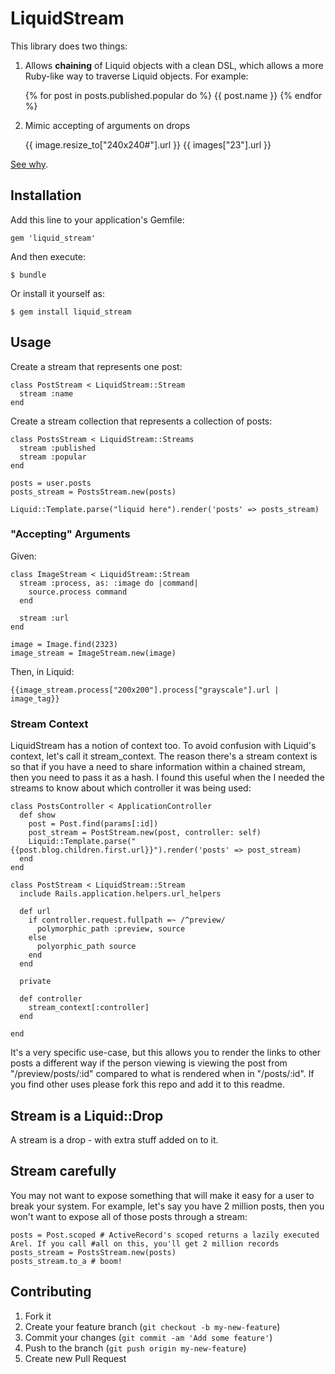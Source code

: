 # LiquidStream

This library does two things:

1) Allows **chaining** of Liquid objects with a clean DSL, which allows a more Ruby-like way to traverse Liquid objects. For example:

    {% for post in posts.published.popular do %}
      {{ post.name }}
    {% endfor %}

2) Mimic accepting of arguments on drops

    {{ image.resize_to["240x240#"].url }}
    {{ images["23"].url }}

[See why](https://github.com/Shopify/liquid/issues/29).

## Installation

Add this line to your application's Gemfile:

    gem 'liquid_stream'

And then execute:

    $ bundle

Or install it yourself as:

    $ gem install liquid_stream

## Usage

Create a stream that represents one post:

    class PostStream < LiquidStream::Stream
      stream :name
    end

Create a stream collection that represents a collection of posts:

    class PostsStream < LiquidStream::Streams
      stream :published
      stream :popular
    end

    posts = user.posts
    posts_stream = PostsStream.new(posts)

    Liquid::Template.parse("liquid here").render('posts' => posts_stream)

### "Accepting" Arguments

Given:

    class ImageStream < LiquidStream::Stream
      stream :process, as: :image do |command|
        source.process command
      end

      stream :url
    end

    image = Image.find(2323)
    image_stream = ImageStream.new(image)

Then, in Liquid:

    {{image_stream.process["200x200"].process["grayscale"].url | image_tag}}

### Stream Context

LiquidStream has a notion of context too. To avoid confusion with Liquid's context, let's call it stream_context. The reason there's a stream context is so that if you have a need to share information within a chained stream, then you need to pass it as a hash. I found this useful when the I needed the streams to know about which controller it was being used:

    class PostsController < ApplicationController
      def show
        post = Post.find(params[:id])
        post_stream = PostStream.new(post, controller: self)
        Liquid::Template.parse("{{post.blog.children.first.url}}").render('posts' => post_stream)
      end
    end

    class PostStream < LiquidStream::Stream
      include Rails.application.helpers.url_helpers

      def url
        if controller.request.fullpath =~ /^preview/
          polymorphic_path :preview, source
        else
          polyorphic_path source
        end
      end

      private

      def controller
        stream_context[:controller]
      end

    end

It's a very specific use-case, but this allows you to render the links to other posts a different way if the person viewing is viewing the post from "/preview/posts/:id" compared to what is rendered when in "/posts/:id". If you find other uses please fork this repo and add it to this readme.

## Stream is a Liquid::Drop

A stream is a drop - with extra stuff added on to it.

## Stream carefully

You may not want to expose something that will make it easy for a user to break your system. For example, let's say you have 2 million posts, then you won't want to expose all of those posts through a stream:

    posts = Post.scoped # ActiveRecord's scoped returns a lazily executed Arel. If you call #all on this, you'll get 2 million records
    posts_stream = PostsStream.new(posts)
    posts_stream.to_a # boom!

## Contributing

1. Fork it
2. Create your feature branch (`git checkout -b my-new-feature`)
3. Commit your changes (`git commit -am 'Add some feature'`)
4. Push to the branch (`git push origin my-new-feature`)
5. Create new Pull Request
